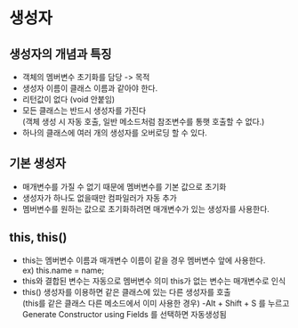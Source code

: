 # 생성자

## 생성자의 개념과 특징
- 객체의 멤버변수 초기화를 담당 -> 목적
- 생성자 이름이 클래스 이름과 같아야 한다.
- 리턴값이 없다 (void 안붙임)
- 모든 클래스는 반드시 생성자를 가진다  
  (객체 생성 시 자동 호출, 일반 메소드처럼 참조변수를 통햇 호출할 수 없다.)
- 하나의 클래스에 여러 개의 생성자를 오버로딩 할 수 있다.

## 기본 생성자
- 매개변수를 가질 수 없기 때문에 멤버변수를 기본 값으로 초기화
- 생성자가 하나도 없을때만 컴파일러가 자동 추가
- 멤버변수를 원하는 값으로 초기화하려면 매개변수가 있는 생성자를 사용한다.

## this, this()
- this는 멤버변수 이름과 매개변수 이름이 같을 경우 멤버변수 앞에 사용한다.  
ex) this.name = name;
- this와 결합된 변수는 자동으로 멤버변수 의미 this가 없는 변수는 매개변수로 인식
- this() 생성자를 이용하면 같은 클래스에 있는 다른 생성자를 호출  
(this를 같은 클래스 다른 메소드에서 이미 사용한 경우)
-Alt + Shift + S 를 누르고 Generate Constructor using Fields 를 선택하면 자동생성됨
